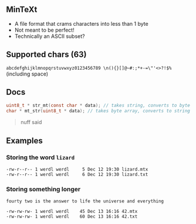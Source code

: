 ## MinTeXt

- A file format that crams characters into less than 1 byte
- Not meant to be perfect!
- Technically an ASCII subset?

## Supported chars (63)
`abcdefghijklmnopqrstuvwxyz0123456789 \n(){}[]@~#:;*+-=\"'<>?!$%` (including space)

## Docs
```c
uint8_t * str_mt(const char * data); // takes string, converts to byte array
char * mt_str(uint8_t * data); // takes byte array, converts to string
```
> nuff said
## Examples
### Storing the word `lizard`
```
-rw-r--r-- 1 werdl werdl     5 Dec 12 19:30 lizard.mtx
-rw-r--r-- 1 werdl werdl     6 Dec 12 19:30 lizard.txt
```

### Storing something longer
`fourty two is the answer to life the universe and everything`
```
-rw-rw-rw- 1 werdl werdl    45 Dec 13 16:16 42.mtx
-rw-rw-rw- 1 werdl werdl    60 Dec 13 16:16 42.txt
```